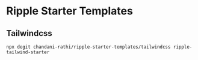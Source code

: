 # Ripple Starter Templates

## Tailwindcss

`npx degit chandani-rathi/ripple-starter-templates/tailwindcss ripple-tailwind-starter`
